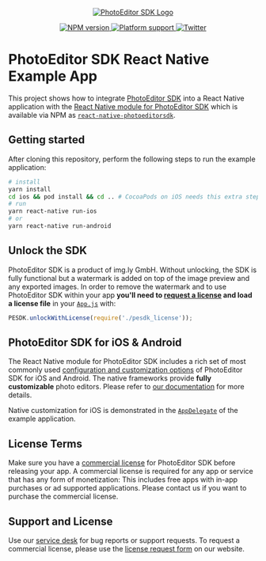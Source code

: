 <p align="center">
  <a href="https://www.photoeditorsdk.com/?utm_campaign=Projects&utm_source=Github&utm_medium=PESDK&utm_content=React-Native-Demo">
    <img src="http://static.photoeditorsdk.com/logo.png" alt="PhotoEditor SDK Logo"/>
  </a>
</p>
<p align="center">
  <a href="https://npmjs.org/package/react-native-photoeditorsdk">
    <img src="https://img.shields.io/npm/v/react-native-photoeditorsdk.svg" alt="NPM version">
  </a>
  <a href="https://npmjs.org/package/react-native-photoeditorsdk">
    <img src="https://img.shields.io/badge/platforms-android%20|%20ios-lightgrey.svg" alt="Platform support">
  </a>
  <a href="http://twitter.com/PhotoEditorSDK">
    <img src="https://img.shields.io/badge/twitter-@PhotoEditorSDK-blue.svg?style=flat" alt="Twitter">
  </a>
</p>

# PhotoEditor SDK React Native Example App

This project shows how to integrate [PhotoEditor SDK](https://www.photoeditorsdk.com/?utm_campaign=Projects&utm_source=Github&utm_medium=PESDK&utm_content=React-Native-Demo) into a React Native application with the [React Native module for PhotoEditor SDK](https://github.com/imgly/pesdk-react-native) which is available via NPM as [`react-native-photoeditorsdk`](https://www.npmjs.com/package/react-native-photoeditorsdk).

## Getting started

After cloning this repository, perform the following steps to run the example application:

```sh
# install
yarn install
cd ios && pod install && cd .. # CocoaPods on iOS needs this extra step
# run
yarn react-native run-ios
# or
yarn react-native run-android
```

## Unlock the SDK

PhotoEditor SDK is a product of img.ly GmbH. Without unlocking, the SDK is fully functional but a watermark is added on top of the image preview and any exported images.
In order to remove the watermark and to use PhotoEditor SDK within your app **you'll need to [request a license](https://account.photoeditorsdk.com/pricing/?utm_campaign=Projects&utm_source=Github&utm_medium=PESDK&utm_content=React-Native-Demo) and load a license file** in your [`App.js`](./App.js#L34-L35) with:

```js
PESDK.unlockWithLicense(require('./pesdk_license'));
```

## PhotoEditor SDK for iOS & Android

The React Native module for PhotoEditor SDK includes a rich set of most commonly used [configuration and customization options](https://github.com/imgly/pesdk-react-native/blob/master/configuration.ts) of PhotoEditor SDK for iOS and Android. The native frameworks provide **fully customizable** photo editors. Please refer to [our documentation](https://docs.photoeditorsdk.com/?utm_campaign=Projects&utm_source=Github&utm_medium=PESDK&utm_content=React-Native-Demo) for more details.

Native customization for iOS is demonstrated in the [`AppDelegate`](./ios/PESDKExample/AppDelegate.m#L20-L31) of the example application.

## License Terms

Make sure you have a [commercial license](https://account.photoeditorsdk.com/pricing/?utm_campaign=Projects&utm_source=Github&utm_medium=PESDK&utm_content=React-Native-Demo) for PhotoEditor SDK before releasing your app.
A commercial license is required for any app or service that has any form of monetization: This includes free apps with in-app purchases or ad supported applications. Please contact us if you want to purchase the commercial license.

## Support and License

Use our [service desk](http://support.photoeditorsdk.com) for bug reports or support requests. To request a commercial license, please use the [license request form](https://account.photoeditorsdk.com/pricing/?utm_campaign=Projects&utm_source=Github&utm_medium=PESDK&utm_content=React-Native-Demo) on our website.
